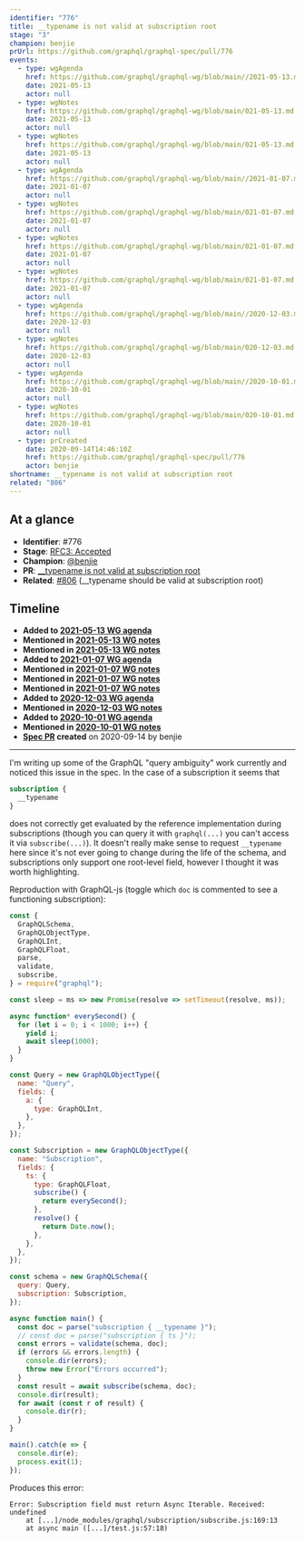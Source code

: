 ```yaml
---
identifier: "776"
title: __typename is not valid at subscription root
stage: "3"
champion: benjie
prUrl: https://github.com/graphql/graphql-spec/pull/776
events:
  - type: wgAgenda
    href: https://github.com/graphql/graphql-wg/blob/main//2021-05-13.md
    date: 2021-05-13
    actor: null
  - type: wgNotes
    href: https://github.com/graphql/graphql-wg/blob/main/021-05-13.md
    date: 2021-05-13
    actor: null
  - type: wgNotes
    href: https://github.com/graphql/graphql-wg/blob/main/021-05-13.md
    date: 2021-05-13
    actor: null
  - type: wgAgenda
    href: https://github.com/graphql/graphql-wg/blob/main//2021-01-07.md
    date: 2021-01-07
    actor: null
  - type: wgNotes
    href: https://github.com/graphql/graphql-wg/blob/main/021-01-07.md
    date: 2021-01-07
    actor: null
  - type: wgNotes
    href: https://github.com/graphql/graphql-wg/blob/main/021-01-07.md
    date: 2021-01-07
    actor: null
  - type: wgNotes
    href: https://github.com/graphql/graphql-wg/blob/main/021-01-07.md
    date: 2021-01-07
    actor: null
  - type: wgAgenda
    href: https://github.com/graphql/graphql-wg/blob/main//2020-12-03.md
    date: 2020-12-03
    actor: null
  - type: wgNotes
    href: https://github.com/graphql/graphql-wg/blob/main/020-12-03.md
    date: 2020-12-03
    actor: null
  - type: wgAgenda
    href: https://github.com/graphql/graphql-wg/blob/main//2020-10-01.md
    date: 2020-10-01
    actor: null
  - type: wgNotes
    href: https://github.com/graphql/graphql-wg/blob/main/020-10-01.md
    date: 2020-10-01
    actor: null
  - type: prCreated
    date: 2020-09-14T14:46:10Z
    href: https://github.com/graphql/graphql-spec/pull/776
    actor: benjie
shortname: __typename is not valid at subscription root
related: "806"
---
```


## At a glance

- **Identifier**: #776
- **Stage**: [RFC3: Accepted](https://github.com/graphql/graphql-spec/blob/main/CONTRIBUTING.md#stage-3-accepted)
- **Champion**: [@benjie](https://github.com/benjie)
- **PR**: [__typename is not valid at subscription root](https://github.com/graphql/graphql-spec/pull/776)
- **Related**: [#806](/rfcs/806) (__typename should be valid at subscription root)

<!-- BEGIN_CUSTOM_TEXT -->



<!-- END_CUSTOM_TEXT -->

## Timeline

- **Added to [2021-05-13 WG agenda](https://github.com/graphql/graphql-wg/blob/main//2021-05-13.md)**
- **Mentioned in [2021-05-13 WG notes](https://github.com/graphql/graphql-wg/blob/main/021-05-13.md)**
- **Mentioned in [2021-05-13 WG notes](https://github.com/graphql/graphql-wg/blob/main/021-05-13.md)**
- **Added to [2021-01-07 WG agenda](https://github.com/graphql/graphql-wg/blob/main//2021-01-07.md)**
- **Mentioned in [2021-01-07 WG notes](https://github.com/graphql/graphql-wg/blob/main/021-01-07.md)**
- **Mentioned in [2021-01-07 WG notes](https://github.com/graphql/graphql-wg/blob/main/021-01-07.md)**
- **Mentioned in [2021-01-07 WG notes](https://github.com/graphql/graphql-wg/blob/main/021-01-07.md)**
- **Added to [2020-12-03 WG agenda](https://github.com/graphql/graphql-wg/blob/main//2020-12-03.md)**
- **Mentioned in [2020-12-03 WG notes](https://github.com/graphql/graphql-wg/blob/main/020-12-03.md)**
- **Added to [2020-10-01 WG agenda](https://github.com/graphql/graphql-wg/blob/main//2020-10-01.md)**
- **Mentioned in [2020-10-01 WG notes](https://github.com/graphql/graphql-wg/blob/main/020-10-01.md)**
- **[Spec PR](https://github.com/graphql/graphql-spec/pull/776) created** on 2020-09-14 by benjie

<!-- VERBATIM -->

---

I'm writing up some of the GraphQL "query ambiguity" work currently and noticed this issue in the spec. In the case of a subscription it seems that

```graphql
subscription {
  __typename
}
```

does not correctly get evaluated by the reference implementation during subscriptions (though you can query it with `graphql(...)` you can't access it via `subscribe(...)`). It doesn't really make sense to request `__typename` here since it's not ever going to change during the life of the schema, and subscriptions only support one root-level field, however I thought it was worth highlighting.

Reproduction with GraphQL-js (toggle which `doc` is commented to see a functioning subscription):

```js
const {
  GraphQLSchema,
  GraphQLObjectType,
  GraphQLInt,
  GraphQLFloat,
  parse,
  validate,
  subscribe,
} = require("graphql");

const sleep = ms => new Promise(resolve => setTimeout(resolve, ms));

async function* everySecond() {
  for (let i = 0; i < 1000; i++) {
    yield i;
    await sleep(1000);
  }
}

const Query = new GraphQLObjectType({
  name: "Query",
  fields: {
    a: {
      type: GraphQLInt,
    },
  },
});

const Subscription = new GraphQLObjectType({
  name: "Subscription",
  fields: {
    ts: {
      type: GraphQLFloat,
      subscribe() {
        return everySecond();
      },
      resolve() {
        return Date.now();
      },
    },
  },
});

const schema = new GraphQLSchema({
  query: Query,
  subscription: Subscription,
});

async function main() {
  const doc = parse("subscription { __typename }");
  // const doc = parse("subscription { ts }");
  const errors = validate(schema, doc);
  if (errors && errors.length) {
    console.dir(errors);
    throw new Error("Errors occurred");
  }
  const result = await subscribe(schema, doc);
  console.dir(result);
  for await (const r of result) {
    console.dir(r);
  }
}

main().catch(e => {
  console.dir(e);
  process.exit(1);
});
```

Produces this error:

```
Error: Subscription field must return Async Iterable. Received: undefined
    at [...]/node_modules/graphql/subscription/subscribe.js:169:13
    at async main ([...]/test.js:57:18)
```
